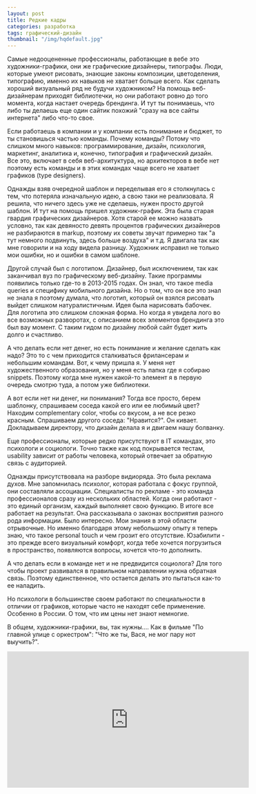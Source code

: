 ```yaml
---
layout: post
title: Редкие кадры
categories: разработка
tags: графический-дизайн
thumbnail: "/img/hqdefault.jpg"
---
```



Самые недооцененные профессионалы, работающие в вебе это художники-графики, они же графические дизайнеры, типографы. Люди, которые умеют рисовать, знающие законы композиции, цветоделения, типографию, именно их навыков не хватает больше всего. <!--more-->Как сделать хороший визуальный ряд не будучи художником? На помощь веб-дизайнерам приходят библиотечки, но они работают ровно до того момента, когда настает очередь брендинга. И тут ты понимаешь, что либо ты делаешь еще один сайтик похожий "сразу на все сайты интернета" либо что-то свое.


Если работаешь в компании и у компании есть понимание и бюджет, то ты становишься частью команды. Почему команды? Потому что слишком много навыков: программирование, дизайн, психология, маркетинг, аналитика и, конечно, типография и графический дизайн. Все это, включает в себя веб-архитуктура, но архитекторов в вебе нет поэтому есть команды и в этих командах чаще всего не хватает графиков (type designers).

Однажды взяв очередной шаблон и переделывая его я столкнулась с тем, что потеряла изначальную идею, а свою таки не реализовала. Я решила, что ничего здесь уже не сделаешь, нужен просто другой шаблон. И тут на помощь пришел художник-график. Эта была старая гвардия графических дизайнеров. Хотя старой ее можно назвать условно, так как девяносто девять процентов графических дизайнеров не разбираются в markup, поэтому их советы звучат примерно так "а тут немного подвинуть, здесь больше воздуха" и т.д.  Я двигала так как  мне говорили и на ходу видела разницу.  Художник исправил не только мои ошибки, но и ошибки в самом шаблоне.

Другой случай был с логотипом. Дизайнер, был исключением, так как заканчивал вуз по графическому веб-дизайну. Такие программы появились только где-то в 2013-2015 годах.  Он знал, что такое media queries и специфику мобильного дизайна. Но о том, что он все это знал не знала я поэтому думала, что логотип, который он взялся рисовать выйдет слишком натуралистичным. Идея была нарисовать бабочек. Для логотипа это слишком сложная форма. Но когда я увидела лого во все возможных разворотах, с описанием всех элементов брендинга  это был вау момент. С таким гидом по дизайну любой сайт будет жить долго и счастливо.

А что делать если нет денег, но есть понимание и желание сделать как надо? Это то с чем приходится сталкиваться фрилансерам и небольшим командам. Вот, к чему пришла я. У меня нет художественного образования, но у меня есть папка где я собираю snippets. Поэтому когда мне нужен какой-то элемент я в первую очередь смотрю туда, а потом уже библиотеки. 

А вот если нет ни денег, ни понимания? Тогда все просто, берем шаблонку, спрашиваем соседа какой его или ее любимый цвет?  Находим complementary color, чтобы со вкусом, а не все  резко красным. Спрашиваем другого соседа: "Нравится?". Он кивает. Докладываем директору, что дизайн делала я и двигаем нашу болванку. 

Еще профессионалы, которые редко присутствуют в IT командах, это психологи и социологи. Точно также как код покрывается тестам,  usability зависит от работы человека, который отвечает за обратную связь с аудиторией. 

Однажды присутствовала на разборе видиоряда. Это была реклама духов. Мне запомнилась психолог, которая работала с фокус группой, они составляли ассоциации. Специалисты по рекламе - это команда профессионалов  сразу из нескольких областей. Когда они работают - это единый организм, каждый выполняет свою функцию. В итоге все работает на результат. Она рассказывала о законах восприятия разного рода информации. Было интересно. Мои знания в этой области отрывочные. Но именно благодаря этому небольшому опыту я теперь знаю, что такое personal touch и чем грозит его отсутствие. Юзабилити  - это прежде всего визуальный комфорт, когда тебе хочется погрузиться в пространство, появляются вопросы, хочется что-то дополнить.

А что делать если в команде нет и не предвидится социолога?  Для того чтобы проект развивался в правильном направлении нужна обратная связь. Поэтому единственное, что остается делать это пытаться как-то ее наладить.

Но психологи в большинстве своем работают по специальности в отличии от графиков, которые часто не находят себе применение. Особенно в России. О том, что им цены нет знают немногие. 

В общем, художники-графики, вы, так нужны.... Как в фильме "По главной улице с оркестром": "Что же ты, Вася, не мог пару  нот выучить?".

<iframe class="center-media page-media" width="560" height="315" src="https://www.youtube.com/embed/qdTMDLiv810" frameborder="0" allow="autoplay; encrypted-media" allowfullscreen></iframe>
